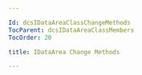 ```yaml
---

Id: dcsIDataAreaClassChangeMethods
TocParent: dcsIDataAreaClassMembers
TocOrder: 20

title: IDataArea Change Methods

---
```


